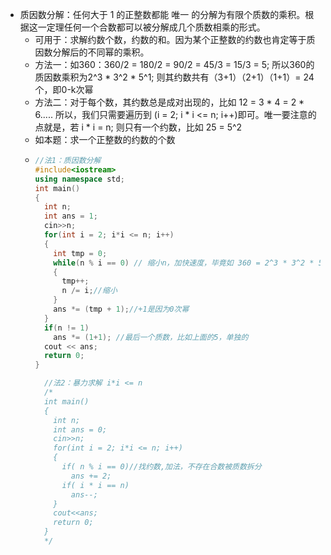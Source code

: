 * 质因数分解：任何大于 1 的正整数都能 唯一 的分解为有限个质数的乘积。根据这一定理任何一个合数都可以被分解成几个质数相乘的形式。
  * 可用于：求解约数个数，约数的和。因为某个正整数的约数也肯定等于质因数分解后的不同幂的乘积。
  * 方法一：如360：360/2 = 180/2 = 90/2 = 45/3 = 15/3 = 5; 所以360的质因数乘积为2^3 * 3^2 * 5^1; 则其约数共有（3+1）（2+1）（1+1）= 24个，即0-k次幂
  * 方法二：对于每个数，其约数总是成对出现的，比如 12 = 3 * 4 = 2 * 6..... 所以，我们只需要遍历到 (i = 2; i * i <= n; i++)即可。唯一要注意的点就是，若 i * i = n; 则只有一个约数，比如 25 = 5^2
  * 如本题：求一个正整数的约数的个数
  * ```c++
    //法1：质因数分解
    #include<iostream>
    using namespace std;
    int main()
    {
      int n;
      int ans = 1;
      cin>>n;
      for(int i = 2; i*i <= n; i++)
      {
        int tmp = 0;
        while(n % i == 0) // 缩小n，加快速度，毕竟如 360 = 2^3 * 3^2 * 5^1, 当除了3次2，则剩下的数就缩小了。注：肯定都是质数，因为如4，已经被2除过了，所以%4 != 0, 即合数都不可能出现，已被拆分为质数了
        {
          tmp++;
          n /= i;//缩小
        }
        ans *= (tmp + 1);//+1是因为0次幂
      }
      if(n != 1)
        ans *= (1+1); //最后一个质数，比如上面的5，单独的
      cout << ans;
      return 0;
    }

      //法2：暴力求解 i*i <= n
      /*
      int main()
      {
        int n;
        int ans = 0;
        cin>>n;
        for(int i = 2; i*i <= n; i++)
        {
          if( n % i == 0)//找约数,加法，不存在合数被质数拆分
            ans += 2;
          if( i * i == n)
            ans--;
        }
        cout<<ans;
        return 0;
      }
      */
```
